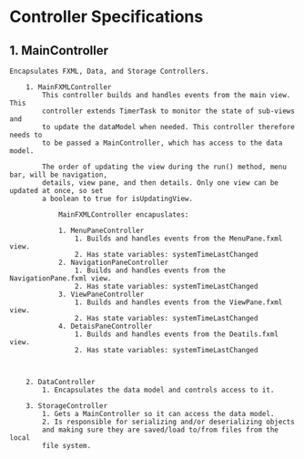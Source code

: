 
# Controller Specifications


## 1. MainController
    Encapsulates FXML, Data, and Storage Controllers.
  
        1. MainFXMLController
            This controller builds and handles events from the main view. This
            controller extends TimerTask to monitor the state of sub-views and 
            to update the dataModel when needed. This controller therefore needs to
            to be passed a MainController, which has access to the data model.

            The order of updating the view during the run() method, menu bar, will be navigation,
            details, view pane, and then details. Only one view can be updated at once, so set 
            a boolean to true for isUpdatingView.

                MainFXMLController encapuslates:

                1. MenuPaneController
                    1. Builds and handles events from the MenuPane.fxml view.
                    2. Has state variables: systemTimeLastChanged
                2. NavigationPaneController
                    1. Builds and handles events from the NavigationPane.fxml view.
                    2. Has state variables: systemTimeLastChanged
                3. ViewPaneController
                    1. Builds and handles events from the ViewPane.fxml view.
                    2. Has state variables: systemTimeLastChanged
                4. DetaisPaneController
                    1. Builds and handles events from the Deatils.fxml view.
                    2. Has state variables: systemTimeLastChanged
            
        

        2. DataController
            1. Encapsulates the data model and controls access to it.

        3. StorageController
            1. Gets a MainController so it can access the data model.
            2. Is responsible for serializing and/or deserializing objects
            and making sure they are saved/load to/from files from the local
            file system.



